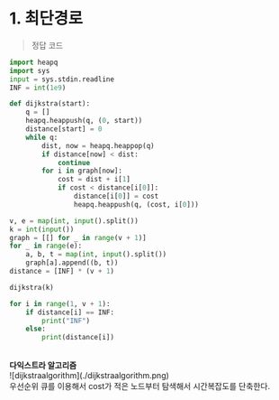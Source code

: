 # 1. 최단경로
> 정답 코드
```python
import heapq
import sys
input = sys.stdin.readline
INF = int(1e9)

def dijkstra(start):
    q = []
    heapq.heappush(q, (0, start))
    distance[start] = 0
    while q:
        dist, now = heapq.heappop(q)
        if distance[now] < dist:
            continue
        for i in graph[now]:
            cost = dist + i[1]
            if cost < distance[i[0]]:
                distance[i[0]] = cost
                heapq.heappush(q, (cost, i[0]))

v, e = map(int, input().split())
k = int(input())
graph = [[] for _ in range(v + 1)]
for _ in range(e):
    a, b, t = map(int, input().split())
    graph[a].append((b, t))
distance = [INF] * (v + 1)

dijkstra(k)

for i in range(1, v + 1):
    if distance[i] == INF:
        print("INF")
    else:
        print(distance[i])
```

<br>
<b>다익스트라 알고리즘</b>
<br>
![dijkstraalgorithm](./dijkstraalgorithm.png)
<br>
우선순위 큐를 이용해서 cost가 적은 노드부터 탐색해서 시간복잡도를 단축한다.
<br><br><br><br><br><br>
